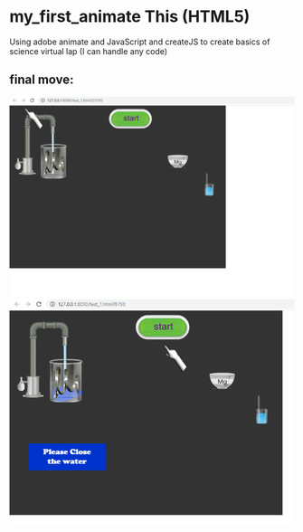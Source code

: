 # my_first_animate This (HTML5)
Using adobe animate and JavaScript and createJS to create basics of science virtual lap  (I can handle any code)

## final move: 
<img src="myanimate.PNG">	
<img src="before_1.PNG">
